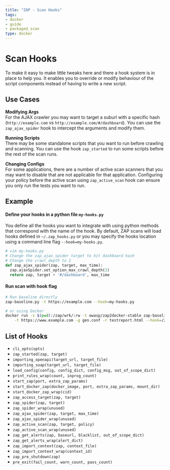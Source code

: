 ```yaml
---
title: "ZAP - Scan Hooks"
tags: 
- docker
- guide
- packaged_scan
type: docker
---
```


# Scan Hooks
To make it easy to make little tweaks here and there a hook system is in place to help you. 
It enables you to override or modify behaviour of the script components instead of having 
to write a new script.

## Use Cases
**Modifying Args**  
For the AJAX crawler you may want to target a suburl with a specific 
hash (`http://example.com` vs `http://example.com/#/dashboard`). You can use the 
`zap_ajax_spider` hook to intercept the arguments and modify them.

**Running Scripts**  
There may be some standalone scripts that you want to run before crawling and scanning. 
You can use the hook `zap_started` to run some scripts before the rest of the scan runs.

**Changing Configs**  
For some applications, there are a number of active scan scanners that you may want to
disable that are not applicable for that application. Configuring your policy
before the active scan using `zap_active_scan` hook can ensure you only run the 
tests you want to run.

## Example
#### Define your hooks in a python file `my-hooks.py`
You define all the hooks you want to integrate with using python methods that
correspond with the name of the hook. By default, ZAP scans will load hooks defined in
`~/.zap_hooks.py` or you may specify the hooks location using a command line flag `--hook=my-hooks.py`. 

```python
# vim my-hooks.py
# Change the zap_ajax_spider target to hit dashboard hash 
# Change the crawl_depth to 2
def zap_ajax_spider(zap, target, max_time):
  zap.ajaxSpider.set_option_max_crawl_depth(2)
  return zap, target + '#/dashboard', max_time
```
#### Run scan with hook flag
```sh
# Run baseline directly
zap-baseline.py -t https://example.com --hook=my-hooks.py

# or using Docker 
docker run -v $(pwd):/zap/wrk/:rw -t owasp/zap2docker-stable zap-baseline.py \
    -t https://www.example.com -g gen.conf -r testreport.html --hook=/zap/wrk/my-hooks.py
```

## List of Hooks
- `cli_opts(opts)`
- `zap_started(zap, target)`
- `importing_openapi(target_url, target_file)`
- `importing_soap(target_url, target_file)`
- `load_config(config, config_dict, config_msg, out_of_scope_dict)`
- `print_rules_wrap(count, inprog_count)`
- `start_zap(port, extra_zap_params)`
- `start_docker_zap(docker_image, port, extra_zap_params, mount_dir)`
- `start_docker_zap_wrap(cid)`
- `zap_access_target(zap, target)`
- `zap_spider(zap, target)`
- `zap_spider_wrap(unused)`
- `zap_ajax_spider(zap, target, max_time)`
- `zap_ajax_spider_wrap(unused)`
- `zap_active_scan(zap, target, policy)`
- `zap_active_scan_wrap(unused)`
- `zap_get_alerts(zap, baseurl, blacklist, out_of_scope_dict)`
- `zap_get_alerts_wrap(alert_dict)`
- `zap_import_context(zap, context_file)`
- `zap_import_context_wrap(context_id)`
- `zap_pre_shutdown(zap)`
- `pre_exit(fail_count, warn_count, pass_count)`
